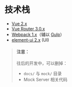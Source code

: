 # 技术栈

* [Vue 2.x](https://github.com/vuejs/vue/tree/2.6)
* [Vue Router 3.0.x](https://github.com/vuejs/vue-router/tree/v3.0.1)
* [Webpack 1.x](http://webpack.github.io/docs/)（辅以 [Gulp](http://gulpjs.com/)）
* [element-ui 2.x](https://element.eleme.cn/#/zh-CN) (UI)

> #### 注意： 
> 往后的开发中，可以删掉：
> * `docs/` 与 `mock/` 目录
> * Mock Server 相关代码